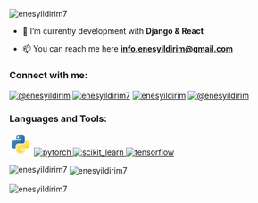 <p align="left"> <img src="https://komarev.com/ghpvc/?username=enesyildirim7&label=Profile%20views&color=0e75b6&style=flat" alt="enesyildirim7" /> </p>

- 🌱 I’m currently development with **Django & React**

- 📫 You can reach me here **info.enesyildirim@gmail.com**

<h3 align="left">Connect with me:</h3>
<p align="left">
<a href="https://www.linkedin.com/in/enesyildirim7/" target="blank"><img align="center" src="https://cdn.jsdelivr.net/npm/simple-icons@3.0.1/icons/linkedin.svg" alt="@enesyildirim" height="30" width="40" /></a>
<a href="https://kaggle.com/enesyildirim7/" target="blank"><img align="center" src="https://cdn.jsdelivr.net/npm/simple-icons@3.0.1/icons/kaggle.svg" alt="enesyildirim7" height="30" width="40" /></a>
<a href="https://www.behance.net/enesyildirim/" target="blank"><img align="center" src="https://cdn.jsdelivr.net/npm/simple-icons@3.0.1/icons/behance.svg" alt="enesyildirim" height="30" width="40" /></a>
<a href="https://medium.com/@enesyildirim/" target="blank"><img align="center" src="https://cdn.jsdelivr.net/npm/simple-icons@3.0.1/icons/medium.svg" alt="@enesyildirim" height="30" width="40" /></a>
</p>

<h3 align="left">Languages and Tools:</h3>
<img src="https://raw.githubusercontent.com/devicons/devicon/master/icons/python/python-original.svg" alt="python" width="40" height="40"/> </a> <a href="https://pytorch.org/" target="_blank"> <img src="https://www.vectorlogo.zone/logos/pytorch/pytorch-icon.svg" alt="pytorch" width="40" height="40"/> </a> <a href="https://scikit-learn.org/" target="_blank"> <img src="https://upload.wikimedia.org/wikipedia/commons/0/05/Scikit_learn_logo_small.svg" alt="scikit_learn" width="40" height="40"/> </a> <a href="https://www.tensorflow.org" target="_blank"> <img src="https://www.vectorlogo.zone/logos/tensorflow/tensorflow-icon.svg" alt="tensorflow" width="40" height="40"/> </a> </p>

<p><img align="left" src="https://github-readme-stats.vercel.app/api/top-langs?username=enesyildirim7&show_icons=true&locale=en&layout=compact" alt="enesyildirim7" /></p>

<p>&nbsp;<img align="center" src="https://github-readme-stats.vercel.app/api?username=enesyildirim7&show_icons=true&locale=en" alt="enesyildirim7" /></p>

<p><img align="center" src="https://github-readme-streak-stats.herokuapp.com/?user=enesyildirim7&" alt="enesyildirim7" /></p>
